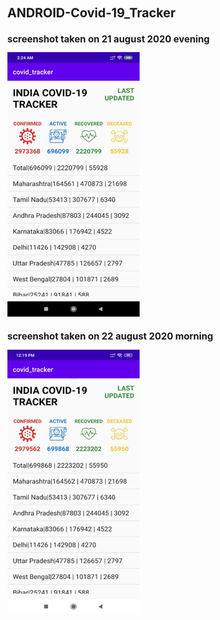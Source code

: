 # ANDROID-Covid-19_Tracker

## screenshot taken on 21 august 2020 evening

<img src="img1.jpeg" width="300" height="600">

##  screenshot taken on 22 august 2020 morning

<img src="img2.jpeg" width="300" height="600">
